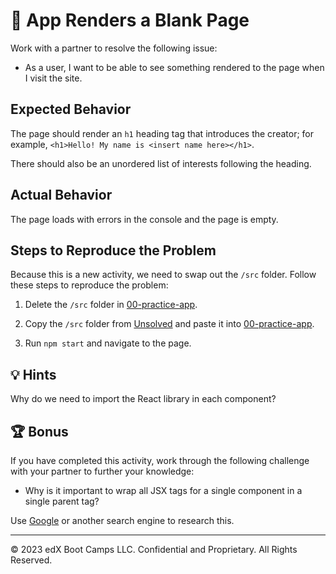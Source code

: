 # 🐛 App Renders a Blank Page

Work with a partner to resolve the following issue:

* As a user, I want to be able to see something rendered to the page when I visit the site.

## Expected Behavior

The page should render an `h1` heading tag that introduces the creator; for example, `<h1>Hello! My name is <insert name here></h1>`.

There should also be an unordered list of interests following the heading.

## Actual Behavior

The page loads with errors in the console and the page is empty.

## Steps to Reproduce the Problem

Because this is a new activity, we need to swap out the `/src` folder. Follow these steps to reproduce the problem:

1. Delete the `/src` folder in [00-practice-app](../00-practice-app/).

2. Copy the `/src` folder from [Unsolved](./Unsolved/) and paste it into [00-practice-app](../00-practice-app/).

3. Run `npm start` and navigate to the page.

## 💡 Hints

Why do we need to import the React library in each component?

## 🏆 Bonus

If you have completed this activity, work through the following challenge with your partner to further your knowledge:

* Why is it important to wrap all JSX tags for a single component in a single parent tag?

Use [Google](https://www.google.com) or another search engine to research this.

---
© 2023 edX Boot Camps LLC. Confidential and Proprietary. All Rights Reserved.
